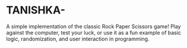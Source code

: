 # TANISHKA-
A simple implementation of the classic Rock Paper Scissors game! Play against the computer, test your luck, or use it as a fun example of basic logic, randomization, and user interaction in programming.
